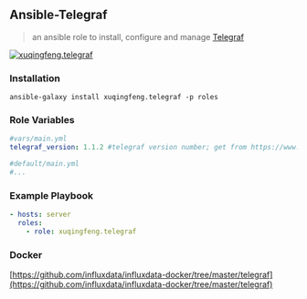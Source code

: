 ## Ansible-Telegraf
> an ansible role to install, configure and manage [Telegraf](https://www.influxdata.com/time-series-platform/telegraf/)

[![xuqingfeng.telegraf](https://img.shields.io/badge/role-xuqingfeng.telegraf-blue.svg?style=flat-square)](https://galaxy.ansible.com/xuqingfeng/telegraf/)

### Installation

`ansible-galaxy install xuqingfeng.telegraf -p roles`

### Role Variables

```yaml
#vars/main.yml
telegraf_version: 1.1.2 #telegraf version number; get from https://www.influxdata.com/downloads/

#default/main.yml
#...
```

### Example Playbook

```yaml
- hosts: server
  roles:
    - role: xuqingfeng.telegraf
```

### Docker

[https://github.com/influxdata/influxdata-docker/tree/master/telegraf](https://github.com/influxdata/influxdata-docker/tree/master/telegraf)



